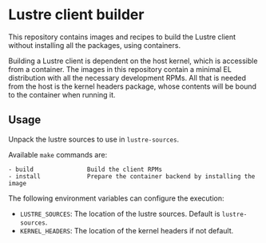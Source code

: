 # Lustre client builder

This repository contains images and recipes to build the Lustre client without
installing all the packages, using containers.

Building a Lustre client is dependent on the host kernel, which is accessible
from a container. The images in this repository contain a minimal EL
distribution with all the necessary development RPMs. All that is needed from
the host is the kernel headers package, whose contents will be bound to the
container when running it.

## Usage

Unpack the lustre sources to use in `lustre-sources`.

Available `make` commands are:
```
- build               Build the client RPMs
- install             Prepare the container backend by installing the image
```

The following environment variables can configure the execution:
- `LUSTRE_SOURCES`: The location of the lustre sources. Default is
  `lustre-sources`.
- `KERNEL_HEADERS`: The location of the kernel headers if not default.
